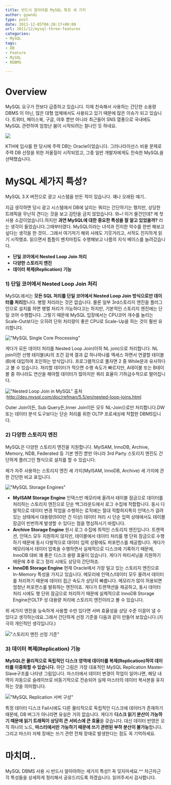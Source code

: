 ```yaml
---
title: 반드시 알아야할 MySQL 특징 세 가지
author: gywndi
type: post
date: 2011-12-05T06:20:17+00:00
url: 2011/12/mysql-three-features
categories:
- MySQL
tags:
- DB
- Feature
- MySQL
- RDBMS

---
```

# Overview

MySQL 요구가 전보다 급증하고 있습니다. 이제 친숙해서 사용하는 간단한 소용량 DBMS 이 아닌, 많은 대형 업체에서도 사용되고 있기 때문에 많은 이슈가 되고 있습니다. 트위터, 페이스북, 구글, 야후 뿐만 아니라 최근들어 SNS 열풍으로 국내에도 MySQL 관련하여 엄청난 붐이 시작되려는 찰나인 듯 하네요.

![](/img/2011/12/BIG_ISP.png)

KTH에 입사를 한 당시에 주력 DB는 Oracle이었습니다. 그러나라이선스 비용 문제로 주력 DB 선정을 위한 저울질이 시작되었고, 그중 일반 개발자에게도 친숙한 MySQL을 선택했습니다.

# MySQL 세가지 특성?

MySQL 3.X 버전으로 광고 시스템을 만든 적이 있습니다. 꽤나 오래된 얘기..

지금 생각하면 당시 광고 시스템에서 DB에 날리는 쿼리는 간단하기는 했지만, 상당한 트래픽을 무난히 견디는 것을 보고 감탄을 금치 않았습니다. 와~! 이거 물건인데? 제 첫 사용 소감이었습니다.하지만 **과연 MySQL에 대한 중요한 특성을 잘 알고 있었을까?** 라는 생각이 들었습니다.그때부터였다. MySQL이라는 녀석과 진지한 악수를 한번 해보고 싶다는 생각을 한 것이.. 그래서 여기저기 해외 사례도 기웃거리고, 서적도 진지하게 읽기 시작했죠. 읽으면서 틈틈이 벤치마킹도 수행해보고 나름의 지식 베이스를 늘려갔습니다.

* **단일 코어에서 Nested Loop Join 처리**
* **다양한 스토리지 엔진**
* **데이터 복제(Replication) 기능**

### 1) 단일 코어에서 Nested Loop Join 처리

MySQL에서는 **모든 SQL 처리를 단일 코어에서 Nested Loop Join 방식으로만 데이터를 처리**합니다. 병렬 처리라는 것은 없습니다. 물론 일부 3rd스토리지 엔진을 플러그인으로 설치를 하면 병렬 처리가 가능하다고는 하지만, 기본적인 스토리지 엔진에는 단일 코어 수행합니다. 그렇기 때문에 MySQL 입장에서는 CPU코어 개수를 늘리는 Scale-Out보다는 오히려 단위 처리량이 좋은 CPU로 Scale-Up을 하는 것이 훨씬 유리합니다.

!["MySQL Single Core Processing"](/img/2011/12/2-e1322841503895.png)

게다가 모든 데이터 처리를 Nested Loop Join(이하 NL join)으로 처리합니다. NL join이란 선행 테이블(A)의 조건 검색 결과 값 하나하나를 엑세스 하면서 연결할 테이블(B)에 대입하여 조인하는 방식입니다. 프로그램적으로 풀자면 2 중 While문과 유사하다고 볼 수 있습니다. 처리할 데이터가 적으면 수행 속도가 빠르지만, A테이블 또는 B테이블 중 하나라도 연산을 해야할 데이터가 많아지만 쿼리 효율이 기하급수적으로 떨어집니다.

!["Nested Loop Join in MySQL"](/img/2011/12/nl-join.png)
출처 :http://dev.mysql.com/doc/refman/5.5/en/nested-loop-joins.html

Outer Join이든, Sub Query든,Inner Join이든 모두 NL-Join으로만 처리합니다.DW 또는 데이터 분석 도구보다는 단순 처리를 위한 OLTP 프로세싱에 적합한 DBMS입니다.

### 2) 다양한 스토리지 엔진

MySQL은 다양한 스토리지 엔진을 지원합니다. MyISAM, InnoDB, Archive, Memory, NDB, Federated 등 기본 엔진 뿐만 아니라 3rd Party 스토리지 엔진도 간단하게 플러그인 형식으로 설치를 할 수 있습니다.

제가 자주 사용하는 스토리지 엔진 세 가지(MyISAM, InnoDB, Archive) 세 가지에 관한 간단한 비교 표입니다.

!["MySQL Storage Engines"](/img/2011/12/MySQL-Storage-Engine.png)

* **MyISAM Storage Engine** 
인덱스만 메모리에 올려서 테이블 잠금으로 데이터를 처리하는 스토리지 엔진으로 단순 백그라운드에서 로그 수집에 적합합니다. 동시 다발적으로 데이터 변경 작업을 수행하는 로직에는 절대 적합하지특히 인덱스가 걸려있는 상태에서 대용량(500만 건 이상) 데이터 처리 시 단순 입력 상태에서도 테이블 잠금이 빈번하게 발생할 수 있다는 점을 명심하시기 바랍니다.
* **Archive Storage Engine** 
원시 로그 수집에 최적인 스토리지 엔진입니다. 트랜잭션, 인덱스 모두 지원하지 않지만, 테이블에서 데이터 처리를 행 단위 잠금으로 수행하기 때문에 동시 다발적으로 데이터 입력 상황에도 퍼포먼스를 제공합니다. 게다가 메모리에서 데이터 압축을 수행하면서 실제적으로 디스크에 기록하기 때문에, InnoDB 대비 꽤 좋은 디스크 용량 효율이 있습니다. 게다가 파티셔닝을 지원하기 때문에 추후 로그 정리 시에도 상당히 간단하죠.
* **InnoDB Storage Engine** 
현재 Oracle에서 가장 밀고 있는 스토리지 엔진으로 In-Memory 특성을 가지고 있습니다. 메모리에 인덱스/데이터 모두 올려서 데이터를 처리하기 때문에 데이터 접근 속도가 상당히 빠릅니다. 메모리가 많이 허용되면 엄청난 퍼포먼스를 발휘하는 엔진이죠. 게다가 트랜잭션을 제공하고, 동시 데이터 처리 시에도 행 단위 잠금으로 처리하기 때문에 실제적으로 InnoDB Storage Engine은OLTP 성 대용량 처리에 스토리지 엔진이라고 볼 수 있습니다.

위 세가지 엔진을 능숙하게 사용할 수만 있다면 서버 효율성을 상당 수준 이끌어 낼 수 있다고 생각하는데요.그래서 간단하게 선정 기준을 다음과 같이 만들어 보았습니다.(지극히 개인적인 생각입니다.)

!["스토리지 엔진 선정 기준"](/img/2011/12/스토리지-엔진-선정-기준.png)

### 3) 데이터 복제(Replication) 기능

**MySQL은 물리적으로 독립적인 디스크 영역에 데이터를 복제(Replication)하여 데이터를 이중화할 수 있습니다.** 하단 그림은 가장 대표적인 MySQL Replication Master-Slave구조를 나타낸 그림입니다. 마스터에서 데이터 변경이 작업이 일어나면, 해당 내역이 자동으로 슬레이브로 비동기적으로 전송되어 실제 마스터의 데이터 복사본을 유지하는 것을 의미합니다.

!["MySQL Replication 서버 구성"](/img/2011/12/MySQL-Replication.png)

특정 데이터 디스크 Fail시에도 다른 물리적으로 독립적인 디스크에 데이터가 존재하기 때문에, DB 버그가 아니라면 유실은 거의 없습니다. 게다가 **디스크 읽기 분산이 가능하기 때문에 읽기 트래픽이 상당히 큰 서비스에 큰 효율**을 갖습니다. 대신 데이터 반영은 오직 하나의 노드, **마스터에서만 가능하기 때문에 쓰기 관련된 부하 분산이 불가능**합니다. 그리고 마스터 자체 장애는 쓰기 관련 전체 장애로 발생한다는 점도 꼭 기억하세요.

# 마치며..

MySQL DBMS 사용 시 반드시 알아야하는 세가지 특성!! 꼭 잊지마세요.^^ 차근차근 각 특성들을 상세하게 정리해서 공유드리도록 하겠습니다. 읽어주셔서 감사합니다.